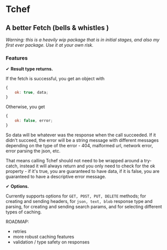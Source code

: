 # Tchef

## A better Fetch (bells & whistles )

_Warning: this is a heavily wip package that is in initial stages, and also my
first ever package. Use it at your own risk._

### Features

✔︎ **Result type returns.**

If the fetch is successful, you get an object with

```js
{
    ok: true, data;
}
```

Otherwise, you get

```js
{
    ok: false, error;
}
```

So data will be whatever was the response when the call succeeded. If it didn't
succeed, the error will be a string message with different messages depending on
the type of the error - 404, malformed url, network error, error parsing the
json, etc.

That means calling Tchef should not need to be wrapped around a try-catch,
instead it will always return and you only need to check for the ok property -
if it's true, you are guaranteed to have data, if it is false, you are
guaranteed to have a descriptive error message.

✔︎ **Options.**

Currently supports options for `GET, POST, PUT, DELETE` methods; for creating
and sending headers, for `json, text, blob` response type and parsing, for
creating and sending search params, and for selecting different types of
caching.

ROADMAP:

-   retries
-   more robust caching features
-   validation / type safety on responses
